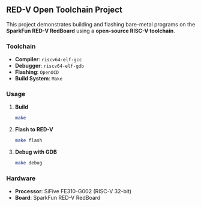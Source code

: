 ## **RED-V Open Toolchain Project**

This project demonstrates building and flashing bare-metal programs on the **SparkFun RED-V RedBoard** using a **open-source RISC-V toolchain**.

### **Toolchain**
- **Compiler**: `riscv64-elf-gcc`
- **Debugger**: `riscv64-elf-gdb`
- **Flashing**: `OpenOCD`
- **Build System**: `Make`

### **Usage**
1. **Build**
   ```bash
   make
   ```
2. **Flash to RED-V**
   ```bash
   make flash
   ```
3. **Debug with GDB**
   ```bash
   make debug
   ```

### **Hardware**
- **Processor**: SiFive FE310-G002 (RISC-V 32-bit)
- **Board**: SparkFun RED-V RedBoard
